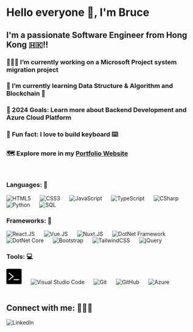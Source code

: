# Hello everyone 👋, I'm Bruce

## I'm a passionate Software Engineer from Hong Kong 🇭🇰!!

### 👨🏻‍💻 I’m currently working on a **Microsoft Project system migration project**
### 🌱 I’m currently learning **Data Structure & Algorithm** and **Blockchain** 🤣
### 🎯 2024 Goals: Learn more about **Backend Development** and **Azure Cloud Platform**
### 🌟 Fun fact: I love to **build keyboard** ⌨️
### 🗺 Explore more in my [**Portfolio Website**][portfolio]

<br>

### Languages: 💬

<div align="left" >
  <img title="HTML5" alt="HTML5" width="40px" src="https://cdn.jsdelivr.net/gh/devicons/devicon/icons/html5/html5-original.svg" style="padding-right:20px;" />
  <img title="CSS3" alt="CSS3" width="40px" src="https://cdn.jsdelivr.net/gh/devicons/devicon/icons/css3/css3-original.svg" style="padding-right:20px;" />
  <img title="JavaScript" alt="JavaScript" width="40px" src="https://cdn.jsdelivr.net/gh/devicons/devicon/icons/javascript/javascript-original.svg" style="padding-right:20px;" />
  <img title="TypeScript" alt="TypeScript" width="40px" src="https://cdn.jsdelivr.net/gh/devicons/devicon/icons/typescript/typescript-original.svg" style="padding-right:20px;" />
  <img title="CSharp" alt="CSharp" width="40px" src="https://cdn.jsdelivr.net/gh/devicons/devicon@latest/icons/csharp/csharp-original.svg" style="padding-right:20px;" />
  <img title="Python" alt="Python" width="40px" src="https://cdn.jsdelivr.net/gh/devicons/devicon@latest/icons/python/python-original.svg" style="padding-right:20px;" />
  <img title="SQL" alt="SQL" width="40px" src="https://cdn.jsdelivr.net/gh/devicons/devicon@latest/icons/azuresqldatabase/azuresqldatabase-original.svg" style="padding-right:20px;" />
</div>

### Frameworks: 🧩

<div align="left" >
  <img title="React" alt="React.JS" width="40px" src="https://cdn.jsdelivr.net/gh/devicons/devicon/icons/react/react-original.svg" style="padding-right:20px;" />
  <img title="Vue" alt="Vue.JS" width="40px" src="https://cdn.jsdelivr.net/gh/devicons/devicon@latest/icons/vuejs/vuejs-original.svg" style="padding-right:20px;" />
  <img title="Nuxt" alt="Nuxt.JS" width="40px" src="https://cdn.jsdelivr.net/gh/devicons/devicon@latest/icons/nuxtjs/nuxtjs-original.svg" style="padding-right:20px;" />
  <img title="DotNet Framework" alt="DotNet Framework" width="40px" src="https://cdn.jsdelivr.net/gh/devicons/devicon@latest/icons/dot-net/dot-net-original-wordmark.svg" style="padding-right:20px;" />
  <img title="DotNet Core" alt="DotNet Core" width="40px" src="https://cdn.jsdelivr.net/gh/devicons/devicon@latest/icons/dotnetcore/dotnetcore-original.svg" style="padding-right:20px;"  />
  <img title="Bootstrap" alt="Bootstrap" width="40px" src="https://cdn.jsdelivr.net/gh/devicons/devicon/icons/bootstrap/bootstrap-original.svg" style="padding-right:20px;" />
  <img title="TailwindCSS" alt="TailwindCSS" width="40px" src="https://cdn.jsdelivr.net/gh/devicons/devicon@latest/icons/tailwindcss/tailwindcss-original.svg" style="padding-right:20px;" />
  <img title="jQuery" alt="jQuery" width="40px" src="https://cdn.jsdelivr.net/gh/devicons/devicon/icons/jquery/jquery-original.svg" style="padding-right:20px;" />
</div>

### Tools: 💻

<div align="left" >
  <img title="Terminal" alt="Terminal" width="40px" src="./img/terminal.png" style="padding-right:20px;" />
  <img title="Visual" alt="Visual Studio Code" width="40px" src="https://cdn.jsdelivr.net/gh/devicons/devicon/icons/vscode/vscode-original.svg" style="padding-right:20px;" />
  <img title="Git" alt="Git" width="40px" src="https://cdn.jsdelivr.net/gh/devicons/devicon/icons/git/git-original.svg" style="padding-right:20px;" />
  <img title="GitHub" alt="GitHub" width="40px" style="padding-right:20px;" src="https://cdn.jsdelivr.net/gh/devicons/devicon@latest/icons/github/github-original.svg" />
  <img title="Azure" alt="Azure" width="40px"  src="https://cdn.jsdelivr.net/gh/devicons/devicon@latest/icons/azure/azure-original.svg" style="padding-right:20px;" />
</div>

<br>

## Connect with me: 🙋🏻‍♂️

[<img align="left" title="LinkedIn" alt="LinkedIn"  src="https://img.shields.io/badge/LinkedIn-0077B5?style=for-the-badge&logo=linkedin&logoColor=white" />][linkedin]

[linkedin]: https://www.linkedin.com/in/bruce-webdeveloper
[portfolio]: https://lto666.github.io/
